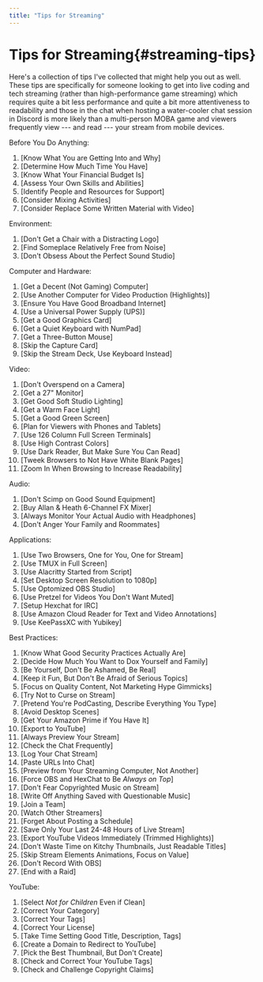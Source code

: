 ```yaml
---
title: "Tips for Streaming"
---
```


# Tips for Streaming{#streaming-tips}

Here's a collection of tips I've collected that might help you out as well. These tips are specifically for someone looking to get into live coding and tech streaming (rather than high-performance game streaming) which requires quite a bit less performance and quite a bit more attentiveness to readability and those in the chat when hosting a water-cooler chat session in Discord is more likely than a multi-person MOBA game and viewers frequently view --- and read --- your stream from mobile devices.

Before You Do Anything:

1. [Know What You are Getting Into and Why]
1. [Determine How Much Time You Have]
1. [Know What Your Financial Budget Is]
1. [Assess Your Own Skills and Abilities]
1. [Identify People and Resources for Support]
1. [Consider Mixing Activities]
1. [Consider Replace Some Written Material with Video]

Environment:

1. [Don't Get a Chair with a Distracting Logo]
1. [Find Someplace Relatively Free from Noise]
1. [Don't Obsess About the Perfect Sound Studio]

Computer and Hardware:

1. [Get a Decent (Not Gaming) Computer]
1. [Use Another Computer for Video Production (Highlights)]
1. [Ensure You Have Good Broadband Internet]
1. [Use a Universal Power Supply (UPS)]
1. [Get a Good Graphics Card]
1. [Get a Quiet Keyboard with NumPad]
1. [Get a Three-Button Mouse]
1. [Skip the Capture Card]
1. [Skip the Stream Deck, Use Keyboard Instead]

Video:

1. [Don't Overspend on a Camera]
1. [Get a 27" Monitor]
1. [Get Good Soft Studio Lighting]
1. [Get a Warm Face Light]
1. [Get a Good Green Screen]
1. [Plan for Viewers with Phones and Tablets]
1. [Use 126 Column Full Screen Terminals]
1. [Use High Contrast Colors]
1. [Use Dark Reader, But Make Sure You Can Read]
1. [Tweek Browsers to Not Have White Blank Pages]
1. [Zoom In When Browsing to Increase Readability]

Audio:

1. [Don't Scimp on Good Sound Equipment]
1. [Buy Allan & Heath 6-Channel FX Mixer]
1. [Always Monitor Your Actual Audio with Headphones]
1. [Don't Anger Your Family and Roommates]

Applications:

1. [Use Two Browsers, One for You, One for Stream]
1. [Use TMUX in Full Screen]
1. [Use Alacritty Started from Script]
1. [Set Desktop Screen Resolution to 1080p]
1. [Use Optomized OBS Studio]
1. [Use Pretzel for Videos You Don't Want Muted]
1. [Setup Hexchat for IRC]
1. [Use Amazon Cloud Reader for Text and Video Annotations]
1. [Use KeePassXC with Yubikey]

Best Practices:

1. [Know What Good Security Practices Actually Are]
1. [Decide How Much You Want to Dox Yourself and Family]
1. [Be Yourself, Don't Be Ashamed, Be Real]
1. [Keep it Fun, But Don't Be Afraid of Serious Topics]
1. [Focus on Quality Content, Not Marketing Hype Gimmicks]
1. [Try Not to Curse on Stream]
1. [Pretend You're PodCasting, Describe Everything You Type]
1. [Avoid Desktop Scenes]
1. [Get Your Amazon Prime if You Have It]
1. [Export to YouTube]
1. [Always Preview Your Stream]
1. [Check the Chat Frequently]
1. [Log Your Chat Stream]
1. [Paste URLs Into Chat]
1. [Preview from Your Streaming Computer, Not Another]
1. [Force OBS and HexChat to Be *Always on Top*]
1. [Don't Fear Copyrighted Music on Stream]
1. [Write Off Anything Saved with Questionable Music]
1. [Join a Team]
1. [Watch Other Streamers]
1. [Forget About Posting a Schedule]
1. [Save Only Your Last 24-48 Hours of Live Stream]
1. [Export YouTube Videos Immediately (Trimmed Highlights)]
1. [Don't Waste Time on Kitchy Thumbnails, Just Readable Titles]
1. [Skip Stream Elements Animations, Focus on Value]
1. [Don't Record With OBS]
1. [End with a Raid]

YouTube:

1. [Select *Not for Children* Even if Clean]
1. [Correct Your Category]
1. [Correct Your Tags]
1. [Correct Your License]
1. [Take Time Setting Good Title, Description, Tags]
1. [Create a Domain to Redirect to YouTube]
1. [Pick the Best Thumbnail, But Don't Create]
1. [Check and Correct Your YouTube Tags]
1. [Check and Challenge Copyright Claims]
